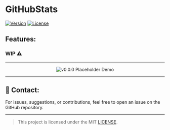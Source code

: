 # GitHubStats

[![Version](https://img.shields.io/badge/version-v0.0.0-blue)](https://github.com/cfrBernard/GitHubStats/releases)
[![License](https://img.shields.io/github/license/cfrBernard/GitHubStats)](./LICENSE.md)

## Features:

### WIP ⚠

---

<p align="center">
  <img src="assets/demo/" alt="v0.0.0 Placeholder Demo" />
</p>

---

## 🤝 Contact:
For issues, suggestions, or contributions, feel free to open an issue on the GitHub repository.

---
> This project is licensed under the MIT [LICENSE](./LICENSE.md).